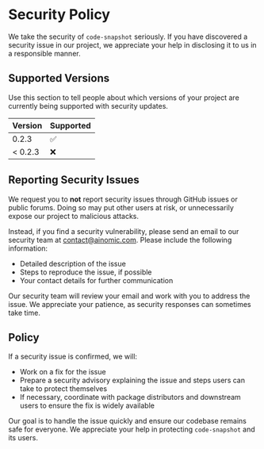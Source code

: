 # Security Policy

We take the security of `code-snapshot` seriously. If you have discovered a security issue in our project, we appreciate your help in disclosing it to us in a responsible manner.

## Supported Versions

Use this section to tell people about which versions of your project are
currently being supported with security updates.

| Version | Supported          |
| ------- | ------------------ |
| 0.2.3   | :white_check_mark: |
| < 0.2.3 | :x:                |

## Reporting Security Issues

We request you to **not** report security issues through GitHub issues or public forums. Doing so may put other users at risk, or unnecessarily expose our project to malicious attacks.

Instead, if you find a security vulnerability, please send an email to our security team at contact@ainomic.com. Please include the following information:

- Detailed description of the issue
- Steps to reproduce the issue, if possible
- Your contact details for further communication

Our security team will review your email and work with you to address the issue. We appreciate your patience, as security responses can sometimes take time.

## Policy

If a security issue is confirmed, we will:

- Work on a fix for the issue
- Prepare a security advisory explaining the issue and steps users can take to protect themselves
- If necessary, coordinate with package distributors and downstream users to ensure the fix is widely available

Our goal is to handle the issue quickly and ensure our codebase remains safe for everyone. We appreciate your help in protecting `code-snapshot` and its users.
